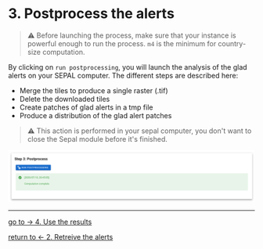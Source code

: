 # 3. Postprocess the alerts

> :warning: Before launching the process, make sure that your instance is powerful enough to run the process. `m4` is the minimum for country-size computation.

By clicking on `run postprocessing`, you will launch the analysis of the glad alerts on your SEPAL computer. The different steps are described here:

- Merge the tiles to produce a single raster (.tif) 
- Delete the downloaded tiles
- Create patches of glad alerts in a tmp file
- Produce a distribution of the glad alert patches 

> :warning: This action is performed in your sepal computer, you don't want to close the Sepal module before it's finished.

![postprocessing](./img/postprocess.png) 

---
[ go to  &rarr; 4. Use the results](./results.md)  

[return to &larr; 2. Retreive the alerts](./retreive_alert.md)
